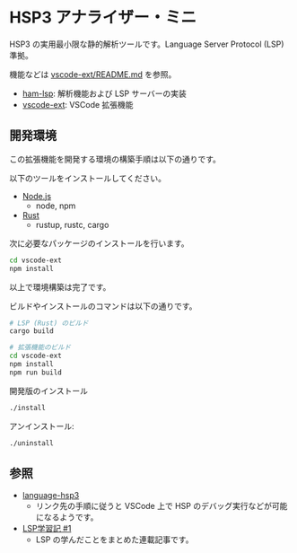 # HSP3 アナライザー・ミニ

HSP3 の実用最小限な静的解析ツールです。Language Server Protocol (LSP) 準拠。

機能などは [vscode-ext/README.md](./vscode-ext/README.md) を参照。

- [ham-lsp](./ham-lsp): 解析機能および LSP サーバーの実装
- [vscode-ext](./vscode-ext): VSCode 拡張機能

## 開発環境

この拡張機能を開発する環境の構築手順は以下の通りです。

以下のツールをインストールしてください。

- [Node.js](https://nodejs.org)
    - node, npm
- [Rust](https://rustlang.org)
    - rustup, rustc, cargo

次に必要なパッケージのインストールを行います。

```sh
cd vscode-ext
npm install
```

以上で環境構築は完了です。

ビルドやインストールのコマンドは以下の通りです。

```sh
# LSP (Rust) のビルド
cargo build

# 拡張機能のビルド
cd vscode-ext
npm install
npm run build
```

開発版のインストール

```sh
./install
```

アンインストール:

```sh
./uninstall
```

## 参照

- [language-hsp3](https://github.com/honobonosun/vscode-language-hsp3)
    - リンク先の手順に従うと VSCode 上で HSP のデバッグ実行などが可能になるようです。
- [LSP学習記 #1](https://qiita.com/vain0x/items/d050fe7c8b342ed2004e)
    - LSP の学んだことをまとめた連載記事です。
